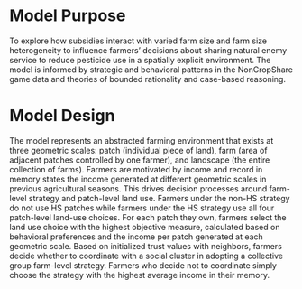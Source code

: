 # Model Purpose
To explore how subsidies interact with varied farm size and farm size heterogeneity to influence farmers’ decisions about sharing natural enemy service to reduce pesticide use in a spatially explicit environment. The model is informed by strategic and behavioral patterns in the NonCropShare game data and theories of bounded rationality and case-based reasoning.

# Model Design
The model represents an abstracted farming environment that exists at three geometric scales: patch (individual piece of land), farm (area of adjacent patches controlled by one farmer), and landscape (the entire collection of farms). Farmers are motivated by income and record in memory states the income generated at different geometric scales in previous agricultural seasons. This drives decision processes around farm-level strategy and patch-level land use. Farmers under the non-HS strategy do not use HS patches while farmers under the HS strategy use all four patch-level land-use choices. For each patch they own, farmers select the land use choice with the highest objective measure, calculated based on behavioral preferences and the income per patch generated at each geometric scale. Based on initialized trust values with neighbors, farmers decide whether to coordinate with a social cluster in adopting a collective group farm-level strategy. Farmers who decide not to coordinate simply choose the strategy with the highest average income in their memory. 